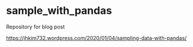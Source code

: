 # sample_with_pandas
Repository for blog post


https://jhkim732.wordpress.com/2020/01/04/sampling-data-with-pandas/